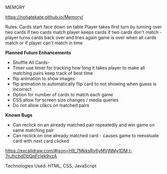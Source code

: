 MEMORY 

https://nohatekate.github.io/Memory/

Rules:
Cards start face down on table
Player takes first turn by turning over two cards
if two cards match player keeps cards 
if two cards don't match - player turns cards back over and tries again
game is over when all cards match or if player can't match in time

**Planned Future Enhancements**
  - Shuffle All Cards-
  - Timer 
      use timer for tracking how long it takes player to make all matching pairs
      keep track of best time
  - flip animation to show images
  - flip animation to automatically flip card to not showing when guess is incorrect
  - Option for number of cards to match each game
  - CSS allow for screen size changes / media queries
  - Do not allow clikcs on matched pairs

**Known Bugs**
  - Can reclick on an already matched pair repeatedly and win game on same matching pair
  - Can reclick on one already matched card - causes game to reevaluate card with next card clicked

https://excalidraw.com/#json=H9_7MkksRv6yMVjNMy1DM,t-7nJhcbdDbQpFclek9vzA

Technologies Used: HTML, CSS, JavaScript